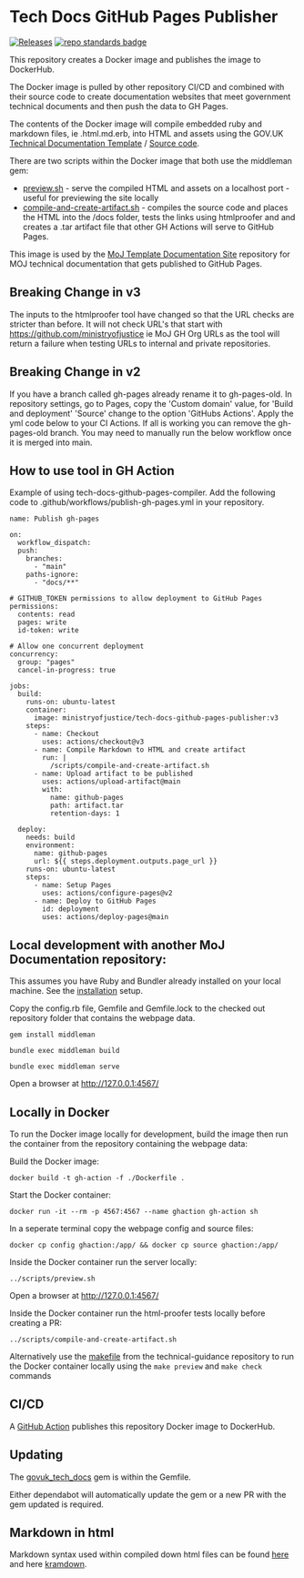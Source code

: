 # Tech Docs GitHub Pages Publisher

[![Releases](https://img.shields.io/github/release/ministryofjustice/tech-docs-github-pages-publisher/all.svg?style=flat-square)](https://github.com/ministryofjustice/tech-docs-github-pages-publisher/releases) [![repo standards badge](https://img.shields.io/badge/dynamic/json?color=blue&style=for-the-badge&logo=github&label=MoJ%20Compliant&query=%24.result&url=https%3A%2F%2Foperations-engineering-reports.cloud-platform.service.justice.gov.uk%2Fapi%2Fv1%2Fcompliant_public_repositories%2Ftech-docs-github-pages-publisher)](https://operations-engineering-reports.cloud-platform.service.justice.gov.uk/public-github-repositories.html#tech-docs-github-pages-publisher "Link to report")

This repository creates a Docker image and publishes the image to DockerHub.

The Docker image is pulled by other repository CI/CD and combined with their source code to create documentation websites that meet government technical documents and then push the data to GH Pages.

The contents of the Docker image will compile embedded ruby and markdown files, ie .html.md.erb, into HTML and assets using the GOV.UK [Technical Documentation Template](https://tdt-documentation.london.cloudapps.digital/) / [Source code](https://github.com/alphagov/tech-docs-template).

There are two scripts within the Docker image that both use the middleman gem:

- [preview.sh](scripts/preview.sh) - serve the compiled HTML and assets on a localhost port - useful for previewing the site locally
- [compile-and-create-artifact.sh](scripts/compile-and-create-artifact.sh) - compiles the source code and places the HTML into the /docs folder, tests the links using htmlproofer and and creates a .tar artifact file that other GH Actions will serve to GitHub Pages.

This image is used by the [MoJ Template Documentation Site](https://github.com/ministryofjustice/template-documentation-site) repository for MOJ technical documentation that gets published to GitHub Pages.

## Breaking Change in v3

The inputs to the htmlproofer tool have changed so that the URL checks are stricter than before. It will not check URL's that start with https://github.com/ministryofjustice ie MoJ GH Org URLs as the tool will return a failure when testing URLs to internal and private repositories.

## Breaking Change in v2

If you have a branch called gh-pages already rename it to gh-pages-old. In repository settings, go to Pages, copy the 'Custom domain' value, for 'Build and deployment' 'Source' change to the option 'GitHubs Actions'. Apply the yml code below to your CI Actions. If all is working you can remove the gh-pages-old branch. You may need to manually run the below workflow once it is merged into main.

## How to use tool in GH Action

Example of using tech-docs-github-pages-compiler. Add the following code to .github/workflows/publish-gh-pages.yml in your repository.

```
name: Publish gh-pages

on:
  workflow_dispatch:
  push:
    branches:
      - "main"
    paths-ignore:
      - "docs/**"

# GITHUB_TOKEN permissions to allow deployment to GitHub Pages
permissions:
  contents: read
  pages: write
  id-token: write

# Allow one concurrent deployment
concurrency:
  group: "pages"
  cancel-in-progress: true

jobs:
  build:
    runs-on: ubuntu-latest
    container:
      image: ministryofjustice/tech-docs-github-pages-publisher:v3
    steps:
      - name: Checkout
        uses: actions/checkout@v3
      - name: Compile Markdown to HTML and create artifact
        run: |
          /scripts/compile-and-create-artifact.sh
      - name: Upload artifact to be published
        uses: actions/upload-artifact@main
        with:
          name: github-pages
          path: artifact.tar
          retention-days: 1

  deploy:
    needs: build
    environment:
      name: github-pages
      url: ${{ steps.deployment.outputs.page_url }}
    runs-on: ubuntu-latest
    steps:
      - name: Setup Pages
        uses: actions/configure-pages@v2
      - name: Deploy to GitHub Pages
        id: deployment
        uses: actions/deploy-pages@main
```

## Local development with another MoJ Documentation repository:

This assumes you have Ruby and Bundler already installed on your local machine. See the [installation](https://tdt-documentation.london.cloudapps.digital/create_project/get_started/#get-started) setup.

Copy the config.rb file, Gemfile and Gemfile.lock to the checked out repository folder that contains the webpage data.

```
gem install middleman

bundle exec middleman build

bundle exec middleman serve
```

Open a browser at http://127.0.0.1:4567/

## Locally in Docker

To run the Docker image locally for development, build the image then run the container from the repository containing the webpage data:

Build the Docker image:

```
docker build -t gh-action -f ./Dockerfile .
```

Start the Docker container:

```
docker run -it --rm -p 4567:4567 --name ghaction gh-action sh
```

In a seperate terminal copy the webpage config and source files:

```
docker cp config ghaction:/app/ && docker cp source ghaction:/app/
```

Inside the Docker container run the server locally:

```
../scripts/preview.sh
```

Open a browser at http://127.0.0.1:4567/

Inside the Docker container run the html-proofer tests locally before creating a PR:

```
../scripts/compile-and-create-artifact.sh
```

Alternatively use the [makefile](https://github.com/ministryofjustice/technical-guidance/blob/main/makefile) from the technical-guidance repository to run the Docker container locally using the `make preview` and `make check` commands

## CI/CD

A [GitHub Action](.github/workflows/docker-hub.yml) publishes this repository Docker image to DockerHub.

## Updating

The [govuk_tech_docs](https://rubygems.org/gems/govuk_tech_docs) gem is within the Gemfile.

Either dependabot will automatically update the gem or a new PR with the gem updated is required.

## Markdown in html

Markdown syntax used within compiled down html files can be found [here](https://daringfireball.net/projects/markdown/) and here [kramdown](https://kramdown.gettalong.org/syntax.html).
